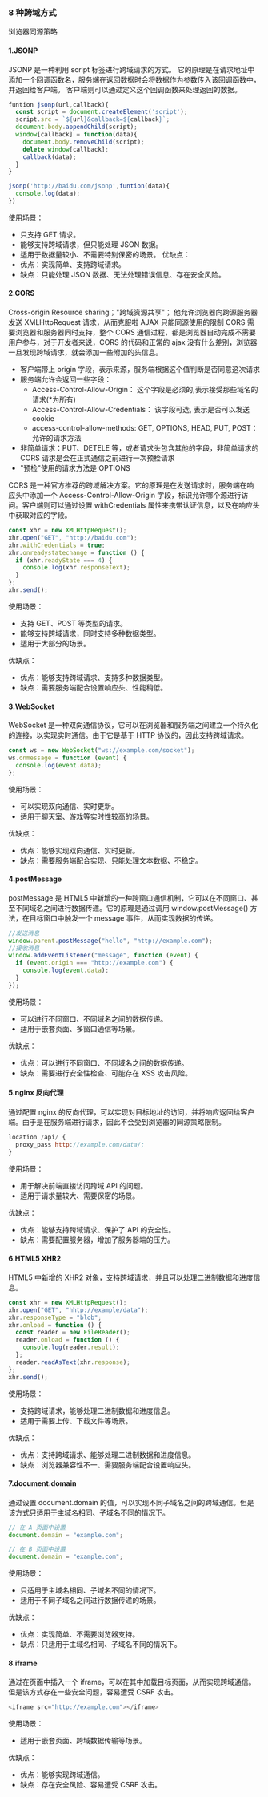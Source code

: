 ### 8 种跨域方式

浏览器同源策略

#### 1.JSONP

JSONP 是一种利用 script 标签进行跨域请求的方式。
它的原理是在请求地址中添加一个回调函数名，服务端在返回数据时会将数据作为参数传入该回调函数中，并返回给客户端。
客户端则可以通过定义这个回调函数来处理返回的数据。

```js
funtion jsonp(url,callback){
  const script = document.createElement('script');
  script.src = `${url}&callback=${callback}`;
  document.body.appendChild(script);
  window[callback] = function(data){
    document.body.removeChild(script);
    delete window[callback];
    callback(data);
  }
}

jsonp('http://baidu.com/jsonp',funtion(data){
  console.log(data);
})
```

使用场景：

- 只支持 GET 请求。
- 能够支持跨域请求，但只能处理 JSON 数据。
- 适用于数据量较小、不需要特别保密的场景。
  优缺点：
- 优点：实现简单、支持跨域请求。
- 缺点：只能处理 JSON 数据、无法处理错误信息、存在安全风险。

#### 2.CORS

Cross-origin Resource sharing；"跨域资源共享"；
他允许浏览器向跨源服务器发送 XMLHttpRequest 请求，从而克服啦 AJAX 只能同源使用的限制
CORS 需要浏览器和服务器同时支持，整个 CORS 通信过程，都是浏览器自动完成不需要用户参与，对于开发者来说，CORS 的代码和正常的 ajax 没有什么差别，浏览器一旦发现跨域请求，就会添加一些附加的头信息。

- 客户端带上 origin 字段，表示来源，服务端根据这个值判断是否同意这次请求
- 服务端允许会返回一些字段：
  - Access-Control-Allow-Origin： 这个字段是必须的,表示接受那些域名的请求(\*为所有)
  - Access-Control-Allow-Credentials： 该字段可选, 表示是否可以发送 cookie
  - access-control-allow-methods: GET, OPTIONS, HEAD, PUT, POST： 允许的请求方法
- 非简单请求：PUT、DETELE 等，或者请求头包含其他的字段，非简单请求的 CORS 请求是会在正式通信之前进行一次预检请求
- "预检"使用的请求方法是 OPTIONS

CORS 是一种官方推荐的跨域解决方案。它的原理是在发送请求时，服务端在响应头中添加一个 Access-Control-Allow-Origin 字段，标识允许哪个源进行访问。客户端则可以通过设置 withCredentials 属性来携带认证信息，以及在响应头中获取对应的字段。

```js
const xhr = new XMLHttpRequest();
xhr.open("GET", "http://baidu.com");
xhr.withCredentials = true;
xhr.onreadystatechange = function () {
  if (xhr.readyState === 4) {
    console.log(xhr.responseText);
  }
};
xhr.send();
```

使用场景：

- 支持 GET、POST 等类型的请求。
- 能够支持跨域请求，同时支持多种数据类型。
- 适用于大部分的场景。

优缺点：

- 优点：能够支持跨域请求、支持多种数据类型。
- 缺点：需要服务端配合设置响应头、性能稍低。

#### 3.WebSocket

WebSocket 是一种双向通信协议，它可以在浏览器和服务端之间建立一个持久化的连接，以实现实时通信。由于它是基于 HTTP 协议的，因此支持跨域请求。

```js
const ws = new WebSocket("ws://example.com/socket");
ws.onmessage = function (event) {
  console.log(event.data);
};
```

使用场景：

- 可以实现双向通信、实时更新。
- 适用于聊天室、游戏等实时性较高的场景。

优缺点：

- 优点：能够实现双向通信、实时更新。
- 缺点：需要服务端配合实现、只能处理文本数据、不稳定。

#### 4.postMessage

postMessage 是 HTML5 中新增的一种跨窗口通信机制，它可以在不同窗口、甚至不同域名之间进行数据传递。它的原理是通过调用 window.postMessage() 方法，在目标窗口中触发一个 message 事件，从而实现数据的传递。

```js
//发送消息
window.parent.postMessage("hello", "http://example.com");
//接收消息
window.addEventListener("message", function (event) {
  if (event.origin === "http://example.com") {
    console.log(event.data);
  }
});
```

使用场景：

- 可以进行不同窗口、不同域名之间的数据传递。
- 适用于嵌套页面、多窗口通信等场景。

优缺点：

- 优点：可以进行不同窗口、不同域名之间的数据传递。
- 缺点：需要进行安全性检查、可能存在 XSS 攻击风险。

#### 5.nginx 反向代理

通过配置 nginx 的反向代理，可以实现对目标地址的访问，并将响应返回给客户端。由于是在服务端进行请求，因此不会受到浏览器的同源策略限制。

```js
location /api/ {
  proxy_pass http://example.com/data/;
}
```

使用场景：

- 用于解决前端直接访问跨域 API 的问题。
- 适用于请求量较大、需要保密的场景。

优缺点：

- 优点：能够支持跨域请求、保护了 API 的安全性。
- 缺点：需要配置服务器，增加了服务器端的压力。

#### 6.HTML5 XHR2

HTML5 中新增的 XHR2 对象，支持跨域请求，并且可以处理二进制数据和进度信息。

```js
const xhr = new XMLHttpRequest();
xhr.open("GET", "hhtp://example/data");
xhr.responseType = "blob";
xhr.onload = function () {
  const reader = new FileReader();
  reader.onload = function () {
    console.log(reader.result);
  };
  reader.readAsText(xhr.response);
};
xhr.send();
```

使用场景：

- 支持跨域请求，能够处理二进制数据和进度信息。
- 适用于需要上传、下载文件等场景。

优缺点：

- 优点：支持跨域请求、能够处理二进制数据和进度信息。
- 缺点：浏览器兼容性不一、需要服务端配合设置响应头。

#### 7.document.domain

通过设置 document.domain 的值，可以实现不同子域名之间的跨域通信。但是该方式只适用于主域名相同、子域名不同的情况下。

```js
// 在 A 页面中设置
document.domain = "example.com";

// 在 B 页面中设置
document.domain = "example.com";
```

使用场景：

- 只适用于主域名相同、子域名不同的情况下。
- 适用于不同子域名之间进行数据传递的场景。

优缺点：

- 优点：实现简单、不需要浏览器支持。
- 缺点：只适用于主域名相同、子域名不同的情况下。

#### 8.iframe

通过在页面中插入一个 iframe，可以在其中加载目标页面，从而实现跨域通信。但是该方式存在一些安全问题，容易遭受 CSRF 攻击。

```js
<iframe src="http://example.com"></iframe>
```

使用场景：

- 适用于嵌套页面、跨域数据传输等场景。

优缺点：

- 优点：能够实现跨域通信。
- 缺点：存在安全风险、容易遭受 CSRF 攻击。
